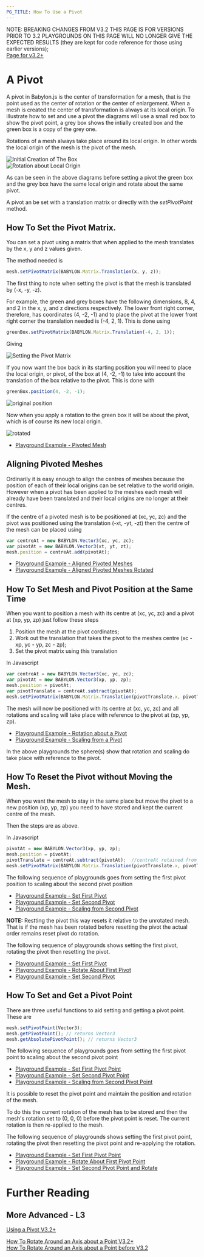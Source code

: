 ```yaml
---
PG_TITLE: How To Use a Pivot
---
```


NOTE: BREAKING CHANGES FROM V3.2 THIS PAGE IS FOR VERSIONS PRIOR TO 3.2
PLAYGROUNDS ON THIS PAGE WILL NO LONGER GIVE THE EXPECTED RESULTS (they are kept for code reference for those using earlier versions);  
[Page for v3.2+](/how_to/pivots3.2)

# A Pivot

A pivot in Babylon.js is the center of transformation for a mesh, that is the point used as the center of rotation or the center of enlargement. When a mesh is created the center of transformation is always at its local origin. To illustrate how to set and use a pivot the diagrams will use a small red box to show the pivot point, a grey box shows the intially created box and the green box is a copy of the grey one.

Rotations of a mesh always take place around its local origin. In other words the local origin of the mesh is the pivot of the mesh. 

![Initial Creation of The Box](/img/how_to/Mesh/pivot1.jpg)  
![Rotation about Local Origin](/img/how_to/Mesh/pivot0.jpg)

As can be seen in the above diagrams before setting a pivot the green box and the grey box have the same local origin and rotate about the same pivot.

A pivot an be set with a translation matrix or directly with the _setPivotPoint_ method.

## How To Set the Pivot Matrix.

You can set a pivot using a matrix that when applied to the mesh translates by the x, y and z values given. 

The method needed is 

```javascript
mesh.setPivotMatrix(BABYLON.Matrix.Translation(x, y, z));
```
The first thing to note when setting the pivot is that the mesh is translated by (-x, -y, -z).

For example, the green and grey boxes have the following dimensions, 8, 4, and 2 in the x, y, and z directions respectively. The lower front right corner, therefore, has coordinates (4, -2, -1) and to place the pivot at the lower front right corner the translation needed is  (-4, 2, 1). This is done using

```javascript
greenBox.setPivotMatrix(BABYLON.Matrix.Translation(-4, 2, 1));
```
Giving

![Setting the Pivot Matrix](/img/how_to/Mesh/pivot3.jpg)

If you now want the box back in its starting position you will need to place the local origin, or pivot, of the box at (4, -2, -1) to take into account the translation of the box relative to the pivot. This is done with

```javascript
greenBox.position(4, -2, -1);
```

![original position](/img/how_to/Mesh/pivot2.jpg)

Now when you apply a rotation to the green box it will be about the pivot, which is of course its new local origin.

![rotated](/img/how_to/Mesh/pivot4.jpg)

* [Playground Example - Pivoted Mesh](http://www.babylonjs-playground.com/#AGXDE#1)

## Aligning Pivoted Meshes

Ordinarily it is easy enough to align the centres of meshes because the position of each of their local origins can be set relative to the world origin. However when a pivot has been applied to the meshes each mesh will already have been translated and their local origins are no longer at their centres.

If the centre of a pivoted mesh is to be positioned at (xc, yc, zc) and the pivot was positioned using the translation (-xt, -yt, -zt) then the centre of the mesh can be placed using

```javascript
var centreAt = new BABYLON.Vector3(xc, yc, zc);
var pivotAt = new BABYLON.Vector3(xt, yt, zt);
mesh.position = centreAt.add(pivotAt);
```

* [Playground Example - Aligned Pivoted Meshes](http://www.babylonjs-playground.com/#AGXDE#2)
* [Playground Example - Aligned Pivoted Meshes Rotated](http://www.babylonjs-playground.com/#AGXDE#3)

## How To Set Mesh and Pivot Position at the Same Time

When you want to position a mesh with its centre at (xc, yc, zc) and a pivot at (xp, yp, zp) just follow these steps

1. Position the mesh at the pivot cordinates;
2. Work out the translation that takes the pivot to the meshes centre (xc - xp, yc - yp, zc - zp);
3. Set the pivot matrix using this translation

In Javascript

```javascript
var centreAt = new BABYLON.Vector3(xc, yc, zc);
var pivotAt = new BABYLON.Vector3(xp, yp, zp);
mesh.position = pivotAt;
var pivotTranslate = centreAt.subtract(pivotAt);
mesh.setPivotMatrix(BABYLON.Matrix.Translation(pivotTranslate.x, pivotTranslate.y, pivotTranslate.z));
```
The mesh will now be positioned with its centre at (xc, yc, zc) and all rotations and scaling will take place with reference to the pivot at (xp, yp, zp).

* [Playground Example - Rotation about a Pivot](http://www.babylonjs-playground.com/#AGXDE#4)
* [Playground Example - Scaling from a Pivot](http://www.babylonjs-playground.com/#AGXDE#5)

In the above playgrounds the sphere(s) show that rotation and scaling do take place with reference to the pivot.

## How To Reset the Pivot without Moving the Mesh.

When you want the mesh to stay in the same place but move the pivot to a new position (xp, yp, zp) you need to have stored and kept the current centre of the mesh. 

Then the steps are as above.

In Javascript

```javascript
pivotAt = new BABYLON.Vector3(xp, yp, zp);
mesh.position = pivotAt;
pivotTranslate = centreAt.subtract(pivotAt);  //centreAt retained from previous pivot setting
mesh.setPivotMatrix(BABYLON.Matrix.Translation(pivotTranslate.x, pivotTranslate.y, pivotTranslate.z));
```
The following sequence of playgrounds goes from setting the first pivot position to scaling about the second pivot position

* [Playground Example - Set First Pivot](http://www.babylonjs-playground.com/#1MKHR9#9)
* [Playground Example - Set Second Pivot](http://www.babylonjs-playground.com/#1MKHR9#13)
* [Playground Example - Scaling from Second Pivot](http://www.babylonjs-playground.com/#1MKHR9#14)

**NOTE:** Restting the pivot this way resets it relative to the unrotated mesh. That is if the mesh has been rotated before resetting the pivot the actual order remains reset pivot do rotation.

The following sequence of playgrounds shows setting the first pivot, rotating the pivot then resetting the pivot.

* [Playground Example - Set First Pivot](http://www.babylonjs-playground.com/#1MKHR9#9)
* [Playground Example - Rotate About First Pivot](http://www.babylonjs-playground.com/#1MKHR9#10)
* [Playground Example - Set Second Pivot](http://www.babylonjs-playground.com/#1MKHR9#11)  

## How To Set and Get a Pivot Point

There are three useful functions to aid setting and getting a pivot point. These are

```javascript
mesh.setPivotPoint(Vector3);
mesh.getPivotPoint(); // returns Vector3
mesh.getAbsolutePivotPoint(); // returns Vector3
```

The following sequence of playgrounds goes from setting the first pivot point to scaling about the second pivot point

* [Playground Example - Set First Pivot Point](http://www.babylonjs-playground.com/#1MKHR9#17)  
* [Playground Example - Set Second Pivot Point](http://www.babylonjs-playground.com/#1MKHR9#18)  
* [Playground Example - Scaling from Second Pivot Point](http://www.babylonjs-playground.com/#1MKHR9#19)

It is possible to reset the pivot point and maintain the position and rotation of the mesh.  

To do this the current rotation of the mesh has to be stored and then the mesh's rotation set to (0, 0, 0) before the pivot point is reset. The current rotation is then re-applied to the mesh.

The following sequence of playgrounds shows setting the first pivot point, rotating the pivot then resetting the pivot point and re-applying the rotation.

* [Playground Example - Set First Pivot Point](http://www.babylonjs-playground.com/#1MKHR9#17)  
* [Playground Example - Rotate About First Pivot Point](http://www.babylonjs-playground.com/#1MKHR9#20)  
* [Playground Example - Set Second Pivot Point and Rotate](http://www.babylonjs-playground.com/#1MKHR9#21) 


# Further Reading

## More Advanced - L3

[Using a Pivot V3.2+](/How_To/Pivots3.2)  

[How To Rotate Around an Axis about a Point V3.2+](/How_To/Pivot3.2)  
[How To Rotate Around an Axis about a Point before V3.2](/How_To/Pivot)


